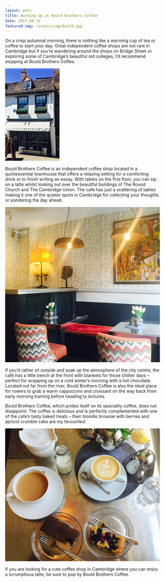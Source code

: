 ```yaml
---
layout: post
title: Warming Up at Bould Brothers Coffee
date: 2017-09-13
featured-img: /assets/img/bould.jpg
---
```


On a crisp autumnal morning, there is nothing like a warming cup of tea or coffee to start your day. Great independent coffee shops are not rare in Cambridge but if you’re wandering around the shops on Bridge Street or exploring some of Cambridge’s beautiful old colleges, I’d recommend stopping at Bould Brothers Coffee.

![Bould Brothers Coffee, Bridge Street, Cambridge](/assets/img/bould1.jpg)



Bould Brothers Coffee is an independent coffee shop located in a quintessential townhouse that offers a relaxing setting for a comforting drink or to finish writing an essay. With tables on the first floor, you can sip on a latte whilst looking out over the beautiful buildings of The Round Church and The Cambridge Union. The cafe has just a scattering of tables making it one of the quieter spots in Cambridge for collecting your thoughts or pondering the day ahead.

![Inside Bould Brothers Coffee](/assets/img/bould3.jpg)

If you’d rather sit outside and soak up the atmosphere of the city centre, the cafe has a little bench at the front with blankets for those chillier days – perfect for wrapping up on a cold winter’s morning with a hot chocolate. Located not far from the river, Bould Brothers Coffee is also the ideal place for rowers to grab a warm cappuccino and croissant on the way back from early morning training before heading to lectures.

Bould Brothers Coffee, which prides itself on its speciality coffee, does not disappoint. The coffee is delicious and is perfectly complemented with one of the cafe’s tasty baked treats – their blondie brownie with berries and apricot crumble cake are my favourites!

![Coffee and Cake in Cambridge Bould Brothers Coffee, Bridge Street](/assets/img/bould4.jpg)

If you are looking for a cute coffee shop in Cambridge where you can enjoy a scrumptious latte, be sure to pop by Bould Brothers Coffee.
